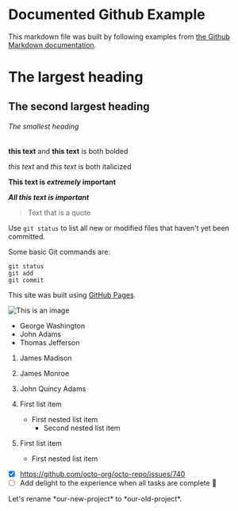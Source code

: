 # Documented Github Example

This markdown file was built by following examples from [the Github Markdown documentation](https://docs.github.com/en/get-started/writing-on-github/getting-started-with-writing-and-formatting-on-github/basic-writing-and-formatting-syntax).

# The largest heading
## The second largest heading
###### The smallest heading

**this text** and  __this text__ is both bolded

*this text* and _this text_ is both italicized

**This text is _extremely_ important**

***All this text is important***

> Text that is a quote

Use `git status` to list all new or modified files that haven't yet been committed.

Some basic Git commands are:
```
git status
git add
git commit
```

This site was built using [GitHub Pages](https://pages.github.com/).


![This is an image](https://myoctocat.com/assets/images/base-octocat.svg)

- George Washington
- John Adams
- Thomas Jefferson

1. James Madison
2. James Monroe
3. John Quincy Adams

1. First list item
   - First nested list item
     - Second nested list item


100. First list item
     - First nested list item

- [x] https://github.com/octo-org/octo-repo/issues/740
- [ ] Add delight to the experience when all tasks are complete :tada:

<!-- This content will not appear in the rendered Markdown -->

Let's rename \*our-new-project\* to \*our-old-project\*.

